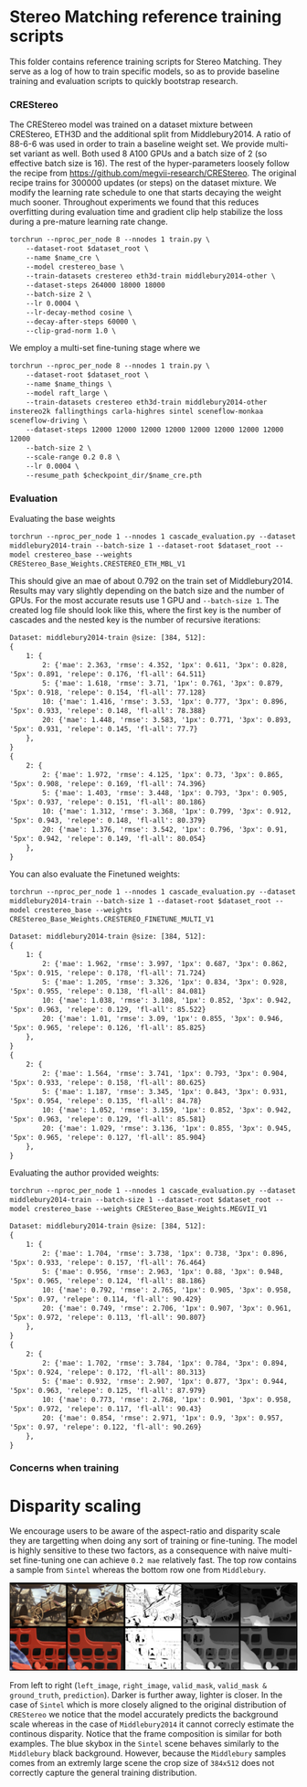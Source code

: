 # Stereo Matching reference training scripts

This folder contains reference training scripts for Stereo Matching.
They serve as a log of how to train specific models, so as to provide baseline
training and evaluation scripts to quickly bootstrap research. 


### CREStereo

The CREStereo model was trained on a dataset mixture between CREStereo, ETH3D and the additional split from Middlebury2014.
A ratio of 88-6-6 was used in order to train a baseline weight set. We provide multi-set variant as well.
Both used 8 A100 GPUs and a batch size of 2 (so effective batch size is 16). The
rest of the hyper-parameters loosely follow the recipe from https://github.com/megvii-research/CREStereo.
The original recipe trains for 300000 updates (or steps) on the dataset mixture. We modify the learning rate
schedule to one that starts decaying the weight much sooner. Throughout experiments we found that this reduces overfitting
during evaluation time and gradient clip help stabilize the loss during a pre-mature learning rate change.

```
torchrun --nproc_per_node 8 --nnodes 1 train.py \
    --dataset-root $dataset_root \
    --name $name_cre \
    --model crestereo_base \
    --train-datasets crestereo eth3d-train middlebury2014-other \
    --dataset-steps 264000 18000 18000
    --batch-size 2 \
    --lr 0.0004 \
    --lr-decay-method cosine \
    --decay-after-steps 60000 \
    --clip-grad-norm 1.0 \
```

We employ a multi-set fine-tuning stage where we 

```
torchrun --nproc_per_node 8 --nnodes 1 train.py \
    --dataset-root $dataset_root \
    --name $name_things \
    --model raft_large \
    --train-datasets crestereo eth3d-train middlebury2014-other instereo2k fallingthings carla-highres sintel sceneflow-monkaa sceneflow-driving \
    --dataset-steps 12000 12000 12000 12000 12000 12000 12000 12000 12000
    --batch-size 2 \
    --scale-range 0.2 0.8 \
    --lr 0.0004 \
    --resume_path $checkpoint_dir/$name_cre.pth
```


### Evaluation

Evaluating the base weights

```
torchrun --nproc_per_node 1 --nnodes 1 cascade_evaluation.py --dataset middlebury2014-train --batch-size 1 --dataset-root $dataset_root --model crestereo_base --weights CREStereo_Base_Weights.CRESTEREO_ETH_MBL_V1
```

This should give an mae of about 0.792 on the train set of Middlebury2014. Results may vary slightly depending on the batch size and the number of GPUs. For the most accurate resuts use 1 GPU and `--batch-size 1`. The created log file should look like this, where the first key is the number of cascades and the nested key is the number of recursive iterations:

```
Dataset: middlebury2014-train @size: [384, 512]:
{
	1: {
		2: {'mae': 2.363, 'rmse': 4.352, '1px': 0.611, '3px': 0.828, '5px': 0.891, 'relepe': 0.176, 'fl-all': 64.511}
		5: {'mae': 1.618, 'rmse': 3.71, '1px': 0.761, '3px': 0.879, '5px': 0.918, 'relepe': 0.154, 'fl-all': 77.128}
		10: {'mae': 1.416, 'rmse': 3.53, '1px': 0.777, '3px': 0.896, '5px': 0.933, 'relepe': 0.148, 'fl-all': 78.388}
		20: {'mae': 1.448, 'rmse': 3.583, '1px': 0.771, '3px': 0.893, '5px': 0.931, 'relepe': 0.145, 'fl-all': 77.7}
	},
}
{
	2: {
		2: {'mae': 1.972, 'rmse': 4.125, '1px': 0.73, '3px': 0.865, '5px': 0.908, 'relepe': 0.169, 'fl-all': 74.396}
		5: {'mae': 1.403, 'rmse': 3.448, '1px': 0.793, '3px': 0.905, '5px': 0.937, 'relepe': 0.151, 'fl-all': 80.186}
		10: {'mae': 1.312, 'rmse': 3.368, '1px': 0.799, '3px': 0.912, '5px': 0.943, 'relepe': 0.148, 'fl-all': 80.379}
		20: {'mae': 1.376, 'rmse': 3.542, '1px': 0.796, '3px': 0.91, '5px': 0.942, 'relepe': 0.149, 'fl-all': 80.054}
	},
}
```

You can also evaluate the Finetuned weights:

```
torchrun --nproc_per_node 1 --nnodes 1 cascade_evaluation.py --dataset middlebury2014-train --batch-size 1 --dataset-root $dataset_root --model crestereo_base --weights CREStereo_Base_Weights.CRESTEREO_FINETUNE_MULTI_V1
```

```
Dataset: middlebury2014-train @size: [384, 512]:
{
	1: {
		2: {'mae': 1.962, 'rmse': 3.997, '1px': 0.687, '3px': 0.862, '5px': 0.915, 'relepe': 0.178, 'fl-all': 71.724}
		5: {'mae': 1.205, 'rmse': 3.326, '1px': 0.834, '3px': 0.928, '5px': 0.955, 'relepe': 0.138, 'fl-all': 84.081}
		10: {'mae': 1.038, 'rmse': 3.108, '1px': 0.852, '3px': 0.942, '5px': 0.963, 'relepe': 0.129, 'fl-all': 85.522}
		20: {'mae': 1.01, 'rmse': 3.09, '1px': 0.855, '3px': 0.946, '5px': 0.965, 'relepe': 0.126, 'fl-all': 85.825}
	},
}
{
	2: {
		2: {'mae': 1.564, 'rmse': 3.741, '1px': 0.793, '3px': 0.904, '5px': 0.933, 'relepe': 0.158, 'fl-all': 80.625}
		5: {'mae': 1.187, 'rmse': 3.345, '1px': 0.843, '3px': 0.931, '5px': 0.954, 'relepe': 0.135, 'fl-all': 84.78}
		10: {'mae': 1.052, 'rmse': 3.159, '1px': 0.852, '3px': 0.942, '5px': 0.963, 'relepe': 0.129, 'fl-all': 85.581}
		20: {'mae': 1.029, 'rmse': 3.136, '1px': 0.855, '3px': 0.945, '5px': 0.965, 'relepe': 0.127, 'fl-all': 85.904}
	},
}
```

Evaluating the author provided weights:

```
torchrun --nproc_per_node 1 --nnodes 1 cascade_evaluation.py --dataset middlebury2014-train --batch-size 1 --dataset-root $dataset_root --model crestereo_base --weights CREStereo_Base_Weights.MEGVII_V1
```

```
Dataset: middlebury2014-train @size: [384, 512]:
{
	1: {
		2: {'mae': 1.704, 'rmse': 3.738, '1px': 0.738, '3px': 0.896, '5px': 0.933, 'relepe': 0.157, 'fl-all': 76.464}
		5: {'mae': 0.956, 'rmse': 2.963, '1px': 0.88, '3px': 0.948, '5px': 0.965, 'relepe': 0.124, 'fl-all': 88.186}
		10: {'mae': 0.792, 'rmse': 2.765, '1px': 0.905, '3px': 0.958, '5px': 0.97, 'relepe': 0.114, 'fl-all': 90.429}
		20: {'mae': 0.749, 'rmse': 2.706, '1px': 0.907, '3px': 0.961, '5px': 0.972, 'relepe': 0.113, 'fl-all': 90.807}
	},
}
{
	2: {
		2: {'mae': 1.702, 'rmse': 3.784, '1px': 0.784, '3px': 0.894, '5px': 0.924, 'relepe': 0.172, 'fl-all': 80.313}
		5: {'mae': 0.932, 'rmse': 2.907, '1px': 0.877, '3px': 0.944, '5px': 0.963, 'relepe': 0.125, 'fl-all': 87.979}
		10: {'mae': 0.773, 'rmse': 2.768, '1px': 0.901, '3px': 0.958, '5px': 0.972, 'relepe': 0.117, 'fl-all': 90.43}
		20: {'mae': 0.854, 'rmse': 2.971, '1px': 0.9, '3px': 0.957, '5px': 0.97, 'relepe': 0.122, 'fl-all': 90.269}
	},
}
```

### Concerns when training

# Disparity scaling

We encourage users to be aware of the aspect-ratio and disparity scale they are targetting when doing any sort of training or fine-tuning.
The model is highly sensitive to these two factors, as a consequence with naive multi-set fine-tuning one can achieve `0.2 mae` relatively fast. The top row contains a sample from `Sintel` whereas the bottom row one from `Middlebury`.

![Disparity](assets/Disparity%20domain%20drift.jpg)

From left to right (`left_image`, `right_image`, `valid_mask`, `valid_mask & ground_truth`, `prediction`). Darker is further away, lighter is closer. In the case of `Sintel` which is more closely aligned to the original distribution of `CREStereo` we notice that the model accurately predicts the background scale whereas in the case of `Middlebury2014` it cannot correcly estimate the continous disparity. Notice that the frame composition is similar for both examples. The blue skybox in the `Sintel` scene behaves similarly to the `Middlebury` black background. However, because the `Middlebury` samples comes from an extremly large scene the crop size of `384x512` does not correctly capture the general training distribution.
